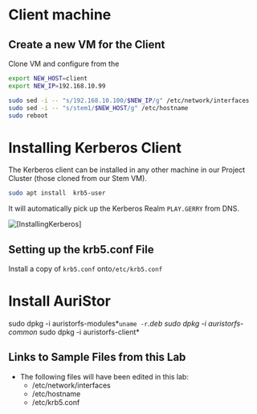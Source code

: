 
# Client machine

## Create a new VM for the Client 

Clone VM and configure from the 
``` bash
export NEW_HOST=client
export NEW_IP=192.168.10.99

sudo sed -i -- "s/192.168.10.100/$NEW_IP/g" /etc/network/interfaces
sudo sed -i -- "s/stem1/$NEW_HOST/g" /etc/hostname
sudo reboot
```

# Installing Kerberos Client

The Kerberos client can be installed in any other machine in our Project Cluster (those cloned from our Stem VM).  

``` bash
sudo apt install  krb5-user
```

It will automatically pick up the Kerberos Realm `PLAY.GERRY` from DNS. 

![[InstallingKerberos]](https://raw.githubusercontent.com/GerrySeidman/rectangles/tutorial/images/installingKerberosClient.jpg "Installing Kerberos")




## Setting up the krb5.conf File

Install a copy of `krb5.conf` onto`/etc/krb5.conf	`

# Install AuriStor

sudo dpkg -i auristorfs-modules*`uname -r`*.deb
sudo dpkg -i auristorfs-common*
sudo dpkg -i auristorfs-client*


## Links to Sample Files from this Lab

* The following files will have been edited in this lab:
	* /etc/network/interfaces
	* /etc/hostname
	*  /etc/krb5.conf
	




<!--stackedit_data:
eyJoaXN0b3J5IjpbMTk3MjE4NTU2OV19
-->